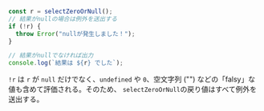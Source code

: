 ```js
const r = selectZeroOrNull();
// 結果がnullの場合は例外を送出する
if (!r) {
  throw Error("nullが発生しました！");
}

// 結果がnullでなければ出力
console.log(`結果は ${r} でした`);
```
`!r` は `r` が `null` だけでなく、`undefined` や `0`、空文字列 ("") などの「falsy」な値も含めて評価される。そのため、 `selectZeroOrNull`の戻り値はすべて例外を送出する。